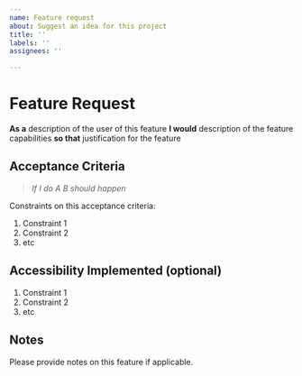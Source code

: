 ```yaml
---
name: Feature request
about: Suggest an idea for this project
title: ''
labels: ''
assignees: ''

---
```


# Feature Request

**As a** description of the user of this feature
**I would** description of the feature capabilities
**so that** justification for the feature

## Acceptance Criteria

> _If I do A B should happen_

Constraints on this acceptance criteria:

1. Constraint 1
2. Constraint 2
3. etc

## Accessibility Implemented (optional)

1. Constraint 1
2. Constraint 2
3. etc


## Notes

Please provide notes on this feature if applicable.
